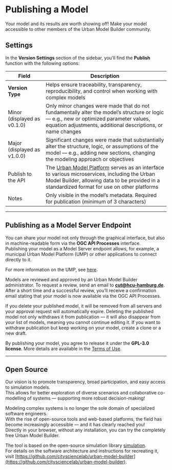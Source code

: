 # Publishing a Model

Your model and its results are worth showing off!  Make your model accessible to other members of the Urban Model Builder community.

## Settings
In the **Version Settings** section of the sidebar, you’ll find the **Publish** function with the following options:

| Field | Description |
| ----- | ----------- |
| **Version Type** | Helps ensure traceability, transparency, reproducibility, and control when working with complex models |
| Minor (displayed as v0.1.0) | Only minor changes were made that do not fundamentally alter the model’s structure or logic — e.g., new or optimized parameter values, equation adjustments, additional descriptions, or name changes |
| Major (displayed as v1.0.0) | Significant changes were made that substantially alter the structure, logic, or assumptions of the model — e.g., adding new sections, changing the modeling approach or objectives |
| Publish to the API | The [Urban Model Platform](https://citysciencelab.github.io/urban-model-platform/content/index.html) serves as an interface to various microservices, including the Urban Model Builder, allowing data to be provided in a standardized format for use on other platforms |
| Notes | Only visible in the model’s metadata. Required for publication (minimum of 3 characters) |

---

## Publishing as a Model Server Endpoint
You can share your model not only through the graphical interface, but also in machine-readable form via the **OGC API Processes** interface.  
Publishing your model as a Model Server endpoint allows, for example, a municipal Urban Model Platform (UMP) or other applications to connect directly to it.  

For more information on the UMP, see [here](https://citysciencelab.github.io/urban-model-platform/content/03-architecture/overview.html).  

Models are reviewed and approved by an Urban Model Builder administrator. To request a review, send an email to **cut@hcu-hamburg.de**. After a short time and a successful review, you’ll receive a confirmation email stating that your model is now available via the OGC API Processes.  

If you delete your published model, it will be removed from all servers and your approval request will automatically expire. Deleting the published model not only withdraws it from publication — it will also disappear from your list of models, meaning you cannot continue editing it. If you want to withdraw publication but keep working on your model, create a clone or a new draft.  

By publishing your model, you agree to release it under the **GPL-3.0 license**. More details are available in the [Terms of Use](https://modelbuilder.comodeling.city/nutzungsbedingungen).

---

## Open Source
Our vision is to promote transparency, broad participation, and easy access to simulation models.  
This allows for better exploration of diverse scenarios and collaborative co-modelling of systems — supporting more robust decision-making!  

Modeling complex systems is no longer the sole domain of specialized software engineers.  
With the rise of open-source tools and web-based platforms, the field has become increasingly accessible — and it has clearly reached you!  
Directly in your browser, without any installation, you can try the completely free Urban Model Builder.  

The tool is based on the open-source simulation library [simulation](https://github.com/scottfr/simulation).  
For details on the software architecture and instructions for recreating it, visit [https://github.com/citysciencelab/urban-model-builder](https://github.com/citysciencelab/urban-model-builder).
